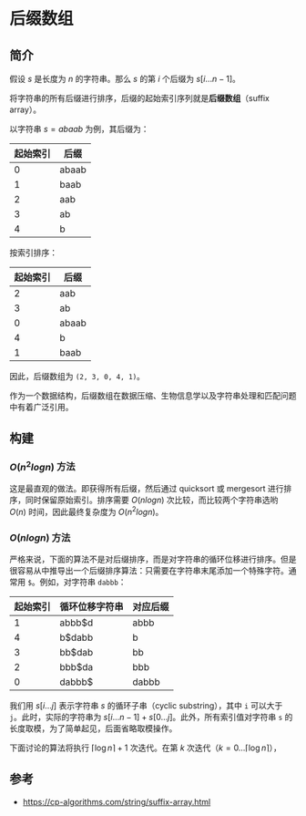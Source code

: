 # 后缀数组

## 简介

假设 $s$ 是长度为 $n$ 的字符串。那么 $s$ 的第 $i$ 个后缀为 $s[i...n-1]$。

将字符串的所有后缀进行排序，后缀的起始索引序列就是**后缀数组**（suffix array）。

以字符串 $s=abaab$ 为例，其后缀为：

| 起始索引 | 后缀 |
| ---- | ---- |
| 0 | abaab |
| 1 | baab |
| 2 | aab |
| 3 | ab |
| 4 | b |
按索引排序：

| 起始索引 | 后缀 |
| ---- | ---- |
| 2 | aab |
| 3 | ab |
| 0 | abaab |
| 4 | b |
| 1 | baab |

因此，后缀数组为 `(2, 3, 0, 4, 1)`。

作为一个数据结构，后缀数组在数据压缩、生物信息学以及字符串处理和匹配问题中有着广泛引用。

## 构建

### $O(n^2logn)$ 方法

这是最直观的做法。即获得所有后缀，然后通过 quicksort 或 mergesort 进行排序，同时保留原始索引。排序需要 $O(nlogn)$ 次比较，而比较两个字符串选哟 $O(n)$ 时间，因此最终复杂度为 $O(n^2logn)$。

### $O(nlogn)$ 方法

严格来说，下面的算法不是对后缀排序，而是对字符串的循环位移进行排序。但是很容易从中推导出一个后缀排序算法：只需要在字符串末尾添加一个特殊字符。通常用 `$`。例如，对字符串 `dabbb`：

| 起始索引 | 循环位移字符串 | 对应后缀 |
| ---- | ---- | ---- |
| 1 | abbb$d | abbb |
| 4 | b$dabb | b |
| 3 | bb$dab | bb |
| 2 | bbb$da | bbb |
| 0 | dabbb$ | dabbb |

我们用 $s[i...j]$ 表示字符串 $s$  的循环子串（cyclic substring），其中 `i` 可以大于 `j`。此时，实际的字符串为 $s[i...n-1]+s[0...j]$。此外，所有索引值对字符串 `s` 的长度取模，为了简单起见，后面省略取模操作。

下面讨论的算法将执行 $\lceil \log n\rceil+1$ 次迭代。在第 $k$ 次迭代（$k=0\dots \lceil \log n\rceil$），


## 参考

- https://cp-algorithms.com/string/suffix-array.html